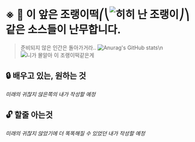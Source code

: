 # ※ 🚨 이 앞은 조랭이떡⎛⎝![히히 난 조랭이](https://cdn.discordapp.com/emojis/768100761812205579.png?v=1)⎠⎞같은 소스들이 난무합니다.

> 준비되지 않은 인간은 돌아가거라..
![Anurag's GitHub stats](https://github-readme-stats.vercel.app/api?username=PleahMaCaka&show_icons=true&theme=dark)\n
![니가 몰알아 이 조랭이떡같은게](https://cdn.discordapp.com/attachments/537578464153174016/842100056940478494/21411ua361l143q9xw1q.png)

## 🔒 배우고 있는, 원하는 것

*미래의 귀찮지 않은쪽의 내가 작성할 예정*

## 🔓 할줄 아는것

*미래의 귀찮지 않았기에 더 똑똑해질 수 있었던 내가 작성할 예정*


